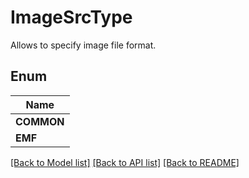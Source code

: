 
# ImageSrcType
Allows to specify image file format.

## Enum
| Name |
| ----------- |
| **COMMON** |
| **EMF** |

[[Back to Model list]](../README.md#documentation-for-models) [[Back to API list]](../README.md#documentation-for-api-endpoints) [[Back to README]](../README.md)



